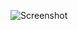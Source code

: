 ![Screenshot](https://github.com/RishabhStark/CleanArchitecture-Dicitonary-App/assets/66728327/1d052c4c-8304-4f31-92f4-40cf2cea9c6b)

